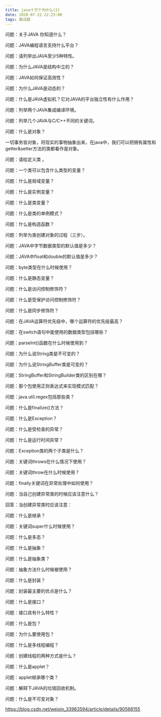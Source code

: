 ```yaml
---
title: java十万个为什么(2)
date: 2020-07-22 22:23:00
tags: 面试题
---
```


问题：关于JAVA 你知道什么？

问题：JAVA编程语言支持什么平台？

问题：请列举出JAVA至少5种特性。

问题：为什么JAVA是结构中立的？

问题：JAVA如何保证高效性？

问题：为什么JAVA是动态的？

问题：什么是JAVA虚拟机？它对JAVA的平台独立性有什么作用？

问题：列举两个JAVA集成编译环境。

问题：列举几个JAVA与C/C++不同的关键词。

问题：什么是对象？

一切事务皆对象，将现实的事物抽象出来，在java中，我们可以把拥有属性和getter&setter方法的类都看作是对象。

问题：请给定义类 。

问题：一个类可以包含什么类型的变量？

问题：什么是局域变量？

问题：什么是实例变量？

问题：什么是类变量？

问题：什么是类的单例模式？

问题：什么是构造函数？

问题：列举为类创建对象的过程（三步）。

问题：JAVA中字节数据类型的默认值是多少？

问题：JAVA中float和double的默认值是多少？

问题：byte类型在什么时候使用？

问题：什么是静态变量？

问题：什么是访问控制修饰符？

问题：什么是受保护访问控制修饰符？

问题：什么是同步修饰符？

问题：在JAVA运算符优先级中，哪个运算符的优先级最高？

问题：在switch语句中能使用的数据类型包括哪些？

问题：parseInt()函数在什么时候使用到？

问题：为什么说String类是不可变的？

问题：为什么说StringBuffer类是可变的？

问题：StringBuffer和StringBuilder类的区别在哪？

问题：那个包使用正则表达式来实现模式匹配？

问题：java.util.regex包括那些类？

问题：什么是finalize()方法？

问题：什么是Exception？

问题：什么是受检查的异常？

问题：什么是运行时间异常？

问题：Exception类的两个子类是什么？

问题：关键词throws在什么情况下使用？

问题：关键词throw在什么时候使用？

问题：finally关键词在异常处理中如何使用？

问题：当自己创建异常类的时候应该注意什么？

回答：当创建异常类时应该注意：

问题：什么是继承？

问题：关键词super什么时候使用？

问题：什么是多态？

问题：什么是抽象？

问题：什么是抽象类？

问题：抽象方法什么时候被使用？

问题：什么是封装？

问题：封装最主要的优点是什么？

问题：什么是接口？

问题：接口具有什么特性？

问题：什么是包？

问题：为什么要使用包？

问题：什么是多线程编程？

问题：创建线程的两种方式是什么？

问题：什么是applet？

问题：applet继承哪个类？

问题：解释下JAVA的垃圾回收机制。

问题：什么是不可变对象？

https://blog.csdn.net/weixin_33963594/article/details/90566155